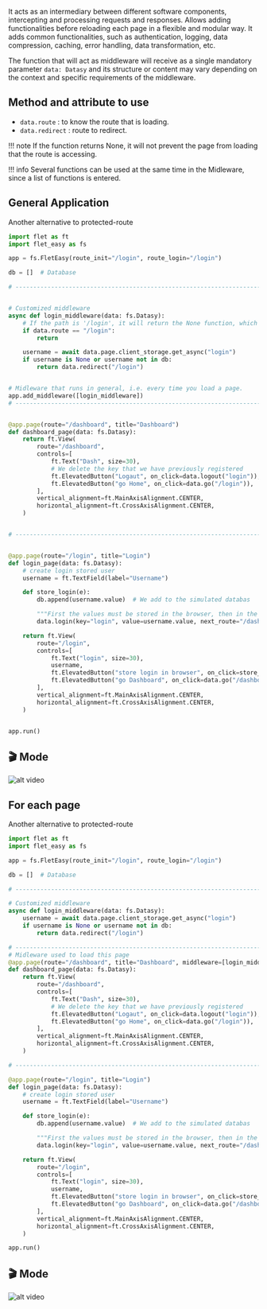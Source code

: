 It acts as an intermediary between different software components, intercepting and processing requests and responses. Allows adding functionalities before reloading each page in a flexible and modular way. It adds common functionalities, such as authentication, logging, data compression, caching, error handling, data transformation, etc.

The function that will act as middleware will receive as a single mandatory parameter `data: Datasy` and its structure or content may vary depending on the context and specific requirements of the middleware.

## **Method and attribute to use**

* `data.route` : to know the route that is loading.
* `data.redirect` : route to redirect.

!!! note
    If the function returns None, it will not prevent the page from loading that the route is accessing.

!!! info
    Several functions can be used at the same time in the Midleware, since a list of functions is entered.

## General Application
Another alternative to protected-route 
```python hl_lines="12 14 19 23"
import flet as ft
import flet_easy as fs

app = fs.FletEasy(route_init="/login", route_login="/login")

db = []  # Database

# -------------------------------------------------------------------------------


# Customized middleware
async def login_middleware(data: fs.Datasy):
    # If the path is '/login', it will return the None function, which will not prevent access to the page.
    if data.route == "/login":
        return

    username = await data.page.client_storage.get_async("login")
    if username is None or username not in db:
        return data.redirect("/login")


# Midleware that runs in general, i.e. every time you load a page.
app.add_middleware([login_middleware])
# -------------------------------------------------------------------------------


@app.page(route="/dashboard", title="Dashboard")
def dashboard_page(data: fs.Datasy):
    return ft.View(
        route="/dashboard",
        controls=[
            ft.Text("Dash", size=30),
            # We delete the key that we have previously registered
            ft.ElevatedButton("Logaut", on_click=data.logout("login")),
            ft.ElevatedButton("go Home", on_click=data.go("/login")),
        ],
        vertical_alignment=ft.MainAxisAlignment.CENTER,
        horizontal_alignment=ft.CrossAxisAlignment.CENTER,
    )


# -------------------------------------------------------------------------------


@app.page(route="/login", title="Login")
def login_page(data: fs.Datasy):
    # create login stored user
    username = ft.TextField(label="Username")

    def store_login(e):
        db.append(username.value)  # We add to the simulated databas

        """First the values must be stored in the browser, then in the login decorator the value must be retrieved through the key used and then validations must be used."""
        data.login(key="login", value=username.value, next_route="/dashboard")

    return ft.View(
        route="/login",
        controls=[
            ft.Text("login", size=30),
            username,
            ft.ElevatedButton("store login in browser", on_click=store_login),
            ft.ElevatedButton("go Dashboard", on_click=data.go("/dashboard")),
        ],
        vertical_alignment=ft.MainAxisAlignment.CENTER,
        horizontal_alignment=ft.CrossAxisAlignment.CENTER,
    )


app.run()
```

## 🎬 **Mode**
![alt video](../assets/gifs/protected-route.gif "Midleware")

## For each page
Another alternative to protected-route 

```python hl_lines="12 14 18"
import flet as ft
import flet_easy as fs

app = fs.FletEasy(route_init="/login", route_login="/login")

db = []  # Database

# -------------------------------------------------------------------------------

# Customized middleware
async def login_middleware(data: fs.Datasy):
    username = await data.page.client_storage.get_async("login")
    if username is None or username not in db:
        return data.redirect("/login")

# -------------------------------------------------------------------------------
# Midleware used to load this page
@app.page(route="/dashboard", title="Dashboard", middleware=[login_middleware])
def dashboard_page(data: fs.Datasy):
    return ft.View(
        route="/dashboard",
        controls=[
            ft.Text("Dash", size=30),
            # We delete the key that we have previously registered
            ft.ElevatedButton("Logaut", on_click=data.logout("login")),
            ft.ElevatedButton("go Home", on_click=data.go("/login")),
        ],
        vertical_alignment=ft.MainAxisAlignment.CENTER,
        horizontal_alignment=ft.CrossAxisAlignment.CENTER,
    )

# -------------------------------------------------------------------------------

@app.page(route="/login", title="Login")
def login_page(data: fs.Datasy):
    # create login stored user
    username = ft.TextField(label="Username")

    def store_login(e):
        db.append(username.value)  # We add to the simulated databas

        """First the values must be stored in the browser, then in the login decorator the value must be retrieved through the key used and then validations must be used."""
        data.login(key="login", value=username.value, next_route="/dashboard")

    return ft.View(
        route="/login",
        controls=[
            ft.Text("login", size=30),
            username,
            ft.ElevatedButton("store login in browser", on_click=store_login),
            ft.ElevatedButton("go Dashboard", on_click=data.go("/dashboard")),
        ],
        vertical_alignment=ft.MainAxisAlignment.CENTER,
        horizontal_alignment=ft.CrossAxisAlignment.CENTER,
    )

app.run()
```

## 🎬 **Mode**
![alt video](../assets/gifs/protected-route.gif "Midleware")